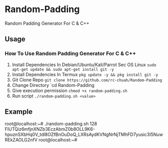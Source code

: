 # Random-Padding
Random Padding Generator For C & C++

## Usage
### How To Use Random Padding Generator For C & C++
1. Install Dependencies In Debian/Ubuntu/Kali/Parrot Sec OS Linux `sudo apt-get update && sudo apt-get install git -y`
2. Install Dependencies In Termux `pkg update -y && pkg install git -y`
3. Git Clone Repo `git clone https://github.com/rc-chuah/Random-Padding`
4. Change Directory `cd Random-Padding
5. Give execution permission `chmod +x random-padding.sh`
6. Run script `./random-padding.sh <value>`
## Example
root@localhost:~# ./random-padding.sh 128
FIUTQiz6mfjnXNZb3EczAbmZ0b8OLL9K6-hpuznSXbHq0V_tdl8OZfBnOuDoQ_LXRsAydKVNgNrNjTMhFD7yusic3I5NuwREkZAOLG2nfV
root@localhost:~#
